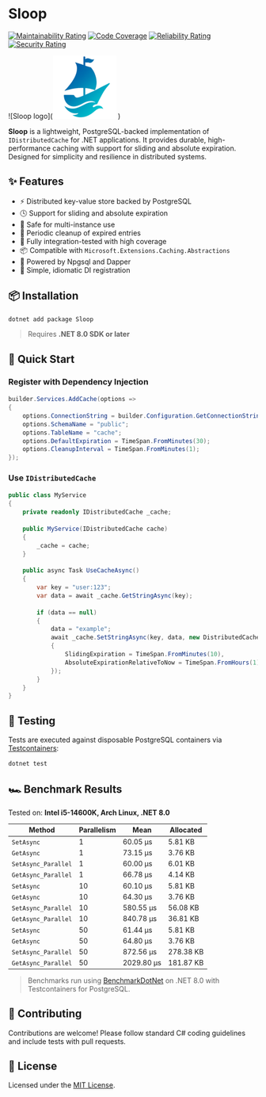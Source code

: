 ﻿# Sloop

[![Maintainability Rating](https://sonarcloud.io/api/project_badges/measure?project=dev-hancock_Sloop&metric=sqale_rating)](https://sonarcloud.io/summary/new_code?id=dev-hancock_Sloop)
[![Code Coverage](https://sonarcloud.io/api/project_badges/measure?project=dev-hancock_Sloop&metric=coverage)](https://sonarcloud.io/summary/new_code?id=dev-hancock_Sloop)
[![Reliability Rating](https://sonarcloud.io/api/project_badges/measure?project=dev-hancock_Sloop&metric=reliability_rating)](https://sonarcloud.io/summary/new_code?id=dev-hancock_Sloop)
[![Security Rating](https://sonarcloud.io/api/project_badges/measure?project=dev-hancock_Sloop&metric=security_rating)](https://sonarcloud.io/summary/new_code?id=dev-hancock_Sloop)

![Sloop logo](![Sloop logo](https://raw.githubusercontent.com/dev-hancock/Sloop/main/icon.png)
)

**Sloop** is a lightweight, PostgreSQL-backed implementation of `IDistributedCache` for .NET applications. It provides
durable, high-performance caching with support for sliding and absolute expiration. Designed for simplicity and
resilience in distributed systems.

## ✨ Features

- ⚡ Distributed key-value store backed by PostgreSQL
- 🕓 Support for sliding and absolute expiration
- 🔁 Safe for multi-instance use
- 🧹 Periodic cleanup of expired entries
- 🧪 Fully integration-tested with high coverage
- 📦 Compatible with `Microsoft.Extensions.Caching.Abstractions`
- 🐘 Powered by Npgsql and Dapper
- 💉 Simple, idiomatic DI registration

## 📦 Installation

```bash
dotnet add package Sloop
````

> Requires **.NET 8.0 SDK or later**

## 🚀 Quick Start

### Register with Dependency Injection

```csharp
builder.Services.AddCache(options =>
{
    options.ConnectionString = builder.Configuration.GetConnectionString("Postgres")!;
    options.SchemaName = "public";
    options.TableName = "cache";
    options.DefaultExpiration = TimeSpan.FromMinutes(30);
    options.CleanupInterval = TimeSpan.FromMinutes(1);
});
```

### Use `IDistributedCache`

```csharp
public class MyService
{
    private readonly IDistributedCache _cache;

    public MyService(IDistributedCache cache)
    {
        _cache = cache;
    }

    public async Task UseCacheAsync()
    {
        var key = "user:123";
        var data = await _cache.GetStringAsync(key);

        if (data == null)
        {
            data = "example";
            await _cache.SetStringAsync(key, data, new DistributedCacheEntryOptions
            {
                SlidingExpiration = TimeSpan.FromMinutes(10),
                AbsoluteExpirationRelativeToNow = TimeSpan.FromHours(1)
            });
        }
    }
}
```

## 🧪 Testing

Tests are executed against disposable PostgreSQL containers
via [Testcontainers](https://github.com/testcontainers/testcontainers-dotnet):

```bash
dotnet test
```

## 🏎 Benchmark Results

Tested on: **Intel i5-14600K, Arch Linux, .NET 8.0**

| Method              | Parallelism | Mean       | Allocated |
|---------------------|-------------|------------|-----------|
| `SetAsync`          | 1           | 60.05 µs   | 5.81 KB   |
| `GetAsync`          | 1           | 73.15 µs   | 3.76 KB   |
| `SetAsync_Parallel` | 1           | 60.00 µs   | 6.01 KB   |
| `GetAsync_Parallel` | 1           | 66.78 µs   | 4.14 KB   |
| `SetAsync`          | 10          | 60.10 µs   | 5.81 KB   |
| `GetAsync`          | 10          | 64.30 µs   | 3.76 KB   |
| `SetAsync_Parallel` | 10          | 580.55 µs  | 56.08 KB  |
| `GetAsync_Parallel` | 10          | 840.78 µs  | 36.81 KB  |
| `SetAsync`          | 50          | 61.44 µs   | 5.81 KB   |
| `GetAsync`          | 50          | 64.80 µs   | 3.76 KB   |
| `SetAsync_Parallel` | 50          | 872.56 µs  | 278.38 KB |
| `GetAsync_Parallel` | 50          | 2029.80 µs | 181.87 KB |

> Benchmarks run using [BenchmarkDotNet](https://benchmarkdotnet.org) on .NET 8.0 with Testcontainers for PostgreSQL.

## 🤝 Contributing

Contributions are welcome! Please follow standard C# coding guidelines and include tests with pull requests.

## 📄 License

Licensed under the [MIT License](LICENSE).
